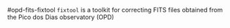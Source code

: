 #opd-fits-fixtool
`fixtool` is a toolkit for correcting FITS files obtained from the Pico dos Dias observatory (OPD)
